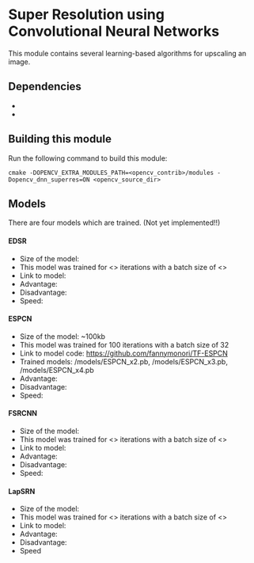 # Super Resolution using Convolutional Neural Networks

This module contains several learning-based algorithms for upscaling an image.

## Dependencies
-
-

## Building this module

Run the following command to build this module:

```make
cmake -DOPENCV_EXTRA_MODULES_PATH=<opencv_contrib>/modules -Dopencv_dnn_superres=ON <opencv_source_dir>
```

## Models

There are four models which are trained. (Not yet implemented!!)

#### EDSR

- Size of the model:
- This model was trained for <> iterations with a batch size of <>
- Link to model:
- Advantage:
- Disadvantage:
- Speed:

#### ESPCN

- Size of the model: ~100kb
- This model was trained for 100 iterations with a batch size of 32
- Link to model code: https://github.com/fannymonori/TF-ESPCN
- Trained models: /models/ESPCN_x2.pb, /models/ESPCN_x3.pb, /models/ESPCN_x4.pb
- Advantage:
- Disadvantage:
- Speed:

#### FSRCNN

- Size of the model:
- This model was trained for <> iterations with a batch size of <>
- Link to model:
- Advantage:
- Disadvantage:
- Speed:

#### LapSRN

- Size of the model:
- This model was trained for <> iterations with a batch size of <>
- Link to model:
- Advantage:
- Disadvantage:
- Speed